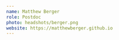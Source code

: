 ```yaml
---
name: Matthew Berger
role: Postdoc
photo: headshots/berger.png
website: https://matthewberger.github.io
---
```

